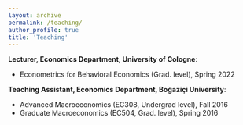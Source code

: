 ```yaml
---
layout: archive
permalink: /teaching/
author_profile: true
title: 'Teaching'
---
```


**Lecturer, Economics Department, University of Cologne**:
   * Econometrics for Behavioral Economics (Grad. level), Spring 2022

**Teaching Assistant, Economics Department, Boğaziçi University**:
   * Advanced Macroeconomics (EC308, Undergrad level), Fall 2016
   * Graduate Macroeconomics (EC504, Grad. level), Spring 2016

    



